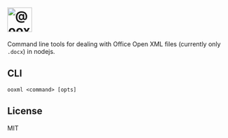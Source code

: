 # <img alt="@ooxml-tools/cli" height="56" src="https://github.com/user-attachments/assets/aab3d389-6c30-4d5b-932d-2abe7734e21e" />
Command line tools for dealing with Office Open XML files (currently only `.docx`) in nodejs.

## CLI

```
ooxml <command> [opts]
```


## License
MIT

